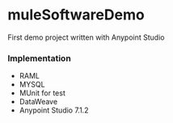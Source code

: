 # muleSoftwareDemo
First demo project written with Anypoint Studio



### Implementation

* RAML
* MYSQL
* MUnit for test
* DataWeave
* Anypoint Studio 7.1.2
